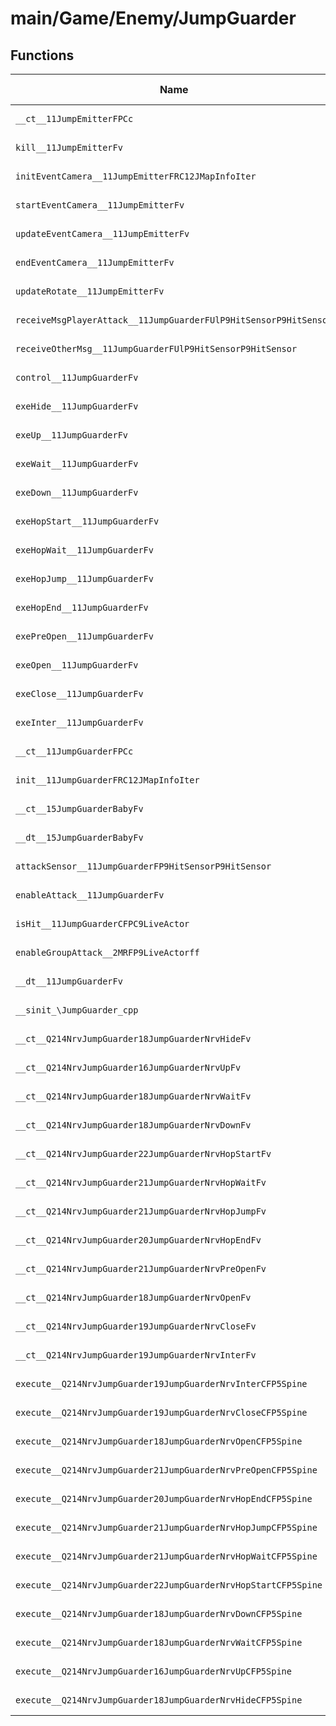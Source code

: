 # main/Game/Enemy/JumpGuarder

## Functions

| Name | Address | Match % |
|------|---------|---------|
| `__ct__11JumpEmitterFPCc` | `0x800FF3A0` | :x: (0.0%) |
| `kill__11JumpEmitterFv` | `0x800FF40C` | :x: (0.0%) |
| `initEventCamera__11JumpEmitterFRC12JMapInfoIter` | `0x800FF440` | :x: (0.0%) |
| `startEventCamera__11JumpEmitterFv` | `0x800FF4CC` | :x: (0.0%) |
| `updateEventCamera__11JumpEmitterFv` | `0x800FF520` | :x: (0.0%) |
| `endEventCamera__11JumpEmitterFv` | `0x800FF5D8` | :x: (0.0%) |
| `updateRotate__11JumpEmitterFv` | `0x800FF604` | :x: (0.0%) |
| `receiveMsgPlayerAttack__11JumpGuarderFUlP9HitSensorP9HitSensor` | `0x800FF7CC` | :x: (0.0%) |
| `receiveOtherMsg__11JumpGuarderFUlP9HitSensorP9HitSensor` | `0x800FF8E0` | :x: (0.0%) |
| `control__11JumpGuarderFv` | `0x800FF944` | :x: (0.0%) |
| `exeHide__11JumpGuarderFv` | `0x800FF9F0` | :x: (0.0%) |
| `exeUp__11JumpGuarderFv` | `0x800FFAA8` | :x: (0.0%) |
| `exeWait__11JumpGuarderFv` | `0x800FFB8C` | :x: (0.0%) |
| `exeDown__11JumpGuarderFv` | `0x800FFC1C` | :x: (0.0%) |
| `exeHopStart__11JumpGuarderFv` | `0x800FFCFC` | :x: (0.0%) |
| `exeHopWait__11JumpGuarderFv` | `0x800FFE1C` | :x: (0.0%) |
| `exeHopJump__11JumpGuarderFv` | `0x800FFEC0` | :x: (0.0%) |
| `exeHopEnd__11JumpGuarderFv` | `0x800FFF3C` | :x: (0.0%) |
| `exePreOpen__11JumpGuarderFv` | `0x80100010` | :x: (0.0%) |
| `exeOpen__11JumpGuarderFv` | `0x801000A4` | :x: (0.0%) |
| `exeClose__11JumpGuarderFv` | `0x801004AC` | :x: (0.0%) |
| `exeInter__11JumpGuarderFv` | `0x8010052C` | :x: (0.0%) |
| `__ct__11JumpGuarderFPCc` | `0x801005AC` | :x: (0.0%) |
| `init__11JumpGuarderFRC12JMapInfoIter` | `0x80100610` | :x: (0.0%) |
| `__ct__15JumpGuarderBabyFv` | `0x8010093C` | :x: (0.0%) |
| `__dt__15JumpGuarderBabyFv` | `0x80100980` | :x: (0.0%) |
| `attackSensor__11JumpGuarderFP9HitSensorP9HitSensor` | `0x801009D8` | :x: (0.0%) |
| `enableAttack__11JumpGuarderFv` | `0x80100B1C` | :x: (0.0%) |
| `isHit__11JumpGuarderCFPC9LiveActor` | `0x80100BA8` | :x: (0.0%) |
| `enableGroupAttack__2MRFP9LiveActorff` | `0x80100BE4` | :x: (0.0%) |
| `__dt__11JumpGuarderFv` | `0x80100CE4` | :x: (0.0%) |
| `__sinit_\JumpGuarder_cpp` | `0x80100D3C` | :x: (0.0%) |
| `__ct__Q214NrvJumpGuarder18JumpGuarderNrvHideFv` | `0x80100DB8` | :x: (0.0%) |
| `__ct__Q214NrvJumpGuarder16JumpGuarderNrvUpFv` | `0x80100DC8` | :x: (0.0%) |
| `__ct__Q214NrvJumpGuarder18JumpGuarderNrvWaitFv` | `0x80100DD8` | :x: (0.0%) |
| `__ct__Q214NrvJumpGuarder18JumpGuarderNrvDownFv` | `0x80100DE8` | :x: (0.0%) |
| `__ct__Q214NrvJumpGuarder22JumpGuarderNrvHopStartFv` | `0x80100DF8` | :x: (0.0%) |
| `__ct__Q214NrvJumpGuarder21JumpGuarderNrvHopWaitFv` | `0x80100E08` | :x: (0.0%) |
| `__ct__Q214NrvJumpGuarder21JumpGuarderNrvHopJumpFv` | `0x80100E18` | :x: (0.0%) |
| `__ct__Q214NrvJumpGuarder20JumpGuarderNrvHopEndFv` | `0x80100E28` | :x: (0.0%) |
| `__ct__Q214NrvJumpGuarder21JumpGuarderNrvPreOpenFv` | `0x80100E38` | :x: (0.0%) |
| `__ct__Q214NrvJumpGuarder18JumpGuarderNrvOpenFv` | `0x80100E48` | :x: (0.0%) |
| `__ct__Q214NrvJumpGuarder19JumpGuarderNrvCloseFv` | `0x80100E58` | :x: (0.0%) |
| `__ct__Q214NrvJumpGuarder19JumpGuarderNrvInterFv` | `0x80100E68` | :x: (0.0%) |
| `execute__Q214NrvJumpGuarder19JumpGuarderNrvInterCFP5Spine` | `0x80100E78` | :x: (0.0%) |
| `execute__Q214NrvJumpGuarder19JumpGuarderNrvCloseCFP5Spine` | `0x80100E80` | :x: (0.0%) |
| `execute__Q214NrvJumpGuarder18JumpGuarderNrvOpenCFP5Spine` | `0x80100E88` | :x: (0.0%) |
| `execute__Q214NrvJumpGuarder21JumpGuarderNrvPreOpenCFP5Spine` | `0x80100E90` | :x: (0.0%) |
| `execute__Q214NrvJumpGuarder20JumpGuarderNrvHopEndCFP5Spine` | `0x80100E98` | :x: (0.0%) |
| `execute__Q214NrvJumpGuarder21JumpGuarderNrvHopJumpCFP5Spine` | `0x80100EA0` | :x: (0.0%) |
| `execute__Q214NrvJumpGuarder21JumpGuarderNrvHopWaitCFP5Spine` | `0x80100EA8` | :x: (0.0%) |
| `execute__Q214NrvJumpGuarder22JumpGuarderNrvHopStartCFP5Spine` | `0x80100EB0` | :x: (0.0%) |
| `execute__Q214NrvJumpGuarder18JumpGuarderNrvDownCFP5Spine` | `0x80100EB8` | :x: (0.0%) |
| `execute__Q214NrvJumpGuarder18JumpGuarderNrvWaitCFP5Spine` | `0x80100EC0` | :x: (0.0%) |
| `execute__Q214NrvJumpGuarder16JumpGuarderNrvUpCFP5Spine` | `0x80100EC8` | :x: (0.0%) |
| `execute__Q214NrvJumpGuarder18JumpGuarderNrvHideCFP5Spine` | `0x80100ED0` | :x: (0.0%) |